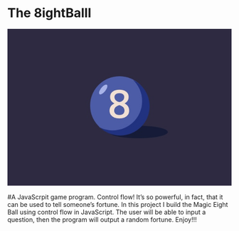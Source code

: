 # The 8ightBalll
![](./images/eightball.jpg)

#A JavaScrpit game program. Control flow! It’s so powerful, in fact, that it can be used to tell someone’s fortune.
In this project I build the Magic Eight Ball using control flow in JavaScript.
The user will be able to input a question, then the program will output a random fortune.
Enjoy!!!
